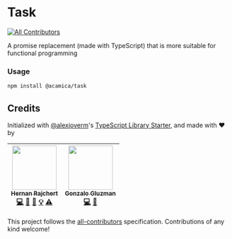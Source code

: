 # Task
[![All Contributors](https://img.shields.io/badge/all_contributors-2-orange.svg?style=flat-square)](#contributors)

A promise replacement (made with TypeScript) that is more suitable for functional programming


### Usage

```bash
npm install @acamica/task
```

## Credits

Initialized with [@alexjoverm](https://twitter.com/alexjoverm)'s [TypeScript Library Starter](https://github.com/alexjoverm/typescript-library-starter), and made with :heart: by

<!-- ALL-CONTRIBUTORS-LIST:START - Do not remove or modify this section -->
<!-- prettier-ignore -->
| [<img src="https://avatars0.githubusercontent.com/u/2634059?v=4" width="100px;"/><br /><sub><b>Hernan Rajchert</b></sub>](https://github.com/hrajchert)<br />[💻](https://github.com/hrajchert/@acamica/task/commits?author=hrajchert "Code") [🎨](#design-hrajchert "Design") [📖](https://github.com/hrajchert/@acamica/task/commits?author=hrajchert "Documentation") [💡](#example-hrajchert "Examples") [⚠️](https://github.com/hrajchert/@acamica/task/commits?author=hrajchert "Tests") | [<img src="https://avatars1.githubusercontent.com/u/1573956?v=4" width="100px;"/><br /><sub><b>Gonzalo Gluzman</b></sub>](https://github.com/dggluz)<br />[💻](https://github.com/hrajchert/@acamica/task/commits?author=dggluz "Code") [🤔](#ideas-dggluz "Ideas, Planning, & Feedback") |
| :---: | :---: |
<!-- ALL-CONTRIBUTORS-LIST:END -->

This project follows the [all-contributors](https://github.com/kentcdodds/all-contributors) specification. Contributions of any kind welcome!